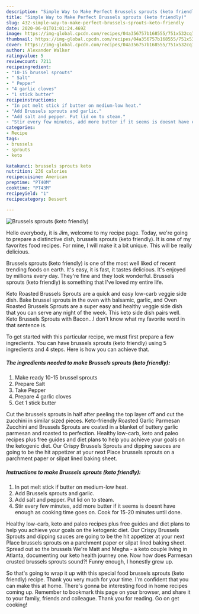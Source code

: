```yaml
---
description: "Simple Way to Make Perfect Brussels sprouts (keto friendly)"
title: "Simple Way to Make Perfect Brussels sprouts (keto friendly)"
slug: 432-simple-way-to-make-perfect-brussels-sprouts-keto-friendly
date: 2020-06-01T01:01:24.469Z
image: https://img-global.cpcdn.com/recipes/04a356757b168555/751x532cq70/brussels-sprouts-keto-friendly-recipe-main-photo.jpg
thumbnail: https://img-global.cpcdn.com/recipes/04a356757b168555/751x532cq70/brussels-sprouts-keto-friendly-recipe-main-photo.jpg
cover: https://img-global.cpcdn.com/recipes/04a356757b168555/751x532cq70/brussels-sprouts-keto-friendly-recipe-main-photo.jpg
author: Alexander Walker
ratingvalue: 5
reviewcount: 7211
recipeingredient:
- "10-15 brussel sprouts"
- " Salt"
- " Pepper"
- "4 garlic cloves"
- "1 stick butter"
recipeinstructions:
- "In pot melt stick if butter on medium-low heat."
- "Add Brussels sprouts and garlic."
- "Add salt and pepper. Put lid on to steam."
- "Stir every few minutes, add more butter if it seems is doesnt have enough as cooking time goes on. Cook for 15-20 minutes until done."
categories:
- Recipe
tags:
- brussels
- sprouts
- keto

katakunci: brussels sprouts keto 
nutrition: 236 calories
recipecuisine: American
preptime: "PT40M"
cooktime: "PT43M"
recipeyield: "1"
recipecategory: Dessert

---
```



![Brussels sprouts (keto friendly)](https://img-global.cpcdn.com/recipes/04a356757b168555/751x532cq70/brussels-sprouts-keto-friendly-recipe-main-photo.jpg)

Hello everybody, it is Jim, welcome to my recipe page. Today, we're going to prepare a distinctive dish, brussels sprouts (keto friendly). It is one of my favorites food recipes. For mine, I will make it a bit unique. This will be really delicious.

Brussels sprouts (keto friendly) is one of the most well liked of recent trending foods on earth. It's easy, it is fast, it tastes delicious. It's enjoyed by millions every day. They're fine and they look wonderful. Brussels sprouts (keto friendly) is something that I've loved my entire life.

Keto Roasted Brussels Sprouts are a quick and easy low-carb veggie side dish. Bake brussel sprouts in the oven with balsamic, garlic, and Oven Roasted Brussels Sprouts are a super easy and healthy veggie side dish that you can serve any night of the week. This keto side dish pairs well. Keto Brussels Sprouts with Bacon…I don&#39;t know what my favorite word in that sentence is.


To get started with this particular recipe, we must first prepare a few ingredients. You can have brussels sprouts (keto friendly) using 5 ingredients and 4 steps. Here is how you can achieve that.

<!--inarticleads1-->

##### The ingredients needed to make Brussels sprouts (keto friendly):

1. Make ready 10-15 brussel sprouts
1. Prepare  Salt
1. Take  Pepper
1. Prepare 4 garlic cloves
1. Get 1 stick butter


Cut the brussels sprouts in half after peeling the top layer off and cut the zucchini in similar sized pieces. Keto-friendly Roasted Garlic Parmesan Zucchini and Brussels Sprouts are coated in a blanket of buttery garlic parmesan and roasted to perfection. Healthy low-carb, keto and paleo recipes plus free guides and diet plans to help you achieve your goals on the ketogenic diet. Our Crispy Brussels Sprouts and dipping sauces are going to be the hit appetizer at your next Place brussels sprouts on a parchment paper or silpat lined baking sheet. 

<!--inarticleads2-->

##### Instructions to make Brussels sprouts (keto friendly):

1. In pot melt stick if butter on medium-low heat.
1. Add Brussels sprouts and garlic.
1. Add salt and pepper. Put lid on to steam.
1. Stir every few minutes, add more butter if it seems is doesnt have enough as cooking time goes on. Cook for 15-20 minutes until done.


Healthy low-carb, keto and paleo recipes plus free guides and diet plans to help you achieve your goals on the ketogenic diet. Our Crispy Brussels Sprouts and dipping sauces are going to be the hit appetizer at your next Place brussels sprouts on a parchment paper or silpat lined baking sheet. Spread out so the brussels We&#39;re Matt and Megha - a keto couple living in Atlanta, documenting our keto health journey one. Now how does Parmesan crusted brussels sprouts sound?! Funny enough, I honestly grew up. 

So that's going to wrap it up with this special food brussels sprouts (keto friendly) recipe. Thank you very much for your time. I'm confident that you can make this at home. There's gonna be interesting food in home recipes coming up. Remember to bookmark this page on your browser, and share it to your family, friends and colleague. Thank you for reading. Go on get cooking!

